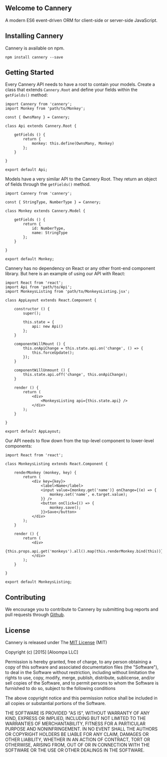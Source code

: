 ## Welcome to Cannery

A modern ES6 event-driven ORM for client-side or server-side JavaScript.

## Installing Cannery

Cannery is available on npm.

```
npm install cannery --save
```

##  Getting Started

Every Cannery API needs to have a root to contain your models. Create a class that extends `Cannery.Root` and define your fields within the `getFields()` method:

```
import Cannery from 'cannery';
import Monkey from 'path/to/Monkey';

const { OwnsMany } = Cannery;

class Api extends Cannery.Root {

    getFields () {
        return {
            monkey: this.define(OwnsMany, Monkey)
        };
    }

}

export default Api;
```

Models have a very similar API to the Cannery Root. They return an object of fields through the `getFields()` method.

```
import Cannery from 'cannery';

const { StringType, NumberType } = Cannery;

class Monkey extends Cannery.Model {

    getFields () {
        return {
            id: NumberType,
            name: StringType
        };
    }

}

export default Monkey;
```

Cannery has no dependency on React or any other front-end component library. But here is an example of using our API with React:

```
import React from 'react';
import Api from 'path/to/Api';
import MonkeysListing from 'path/to/MonkeysListing.jsx';

class AppLayout extends React.Component {

    constructor () {
        super();

        this.state = {
            api: new Api()
        };
    }

    componentWillMount () {
        this.onApiChange = this.state.api.on('change', () => {
            this.forceUpdate();
        });
    }

    componentWillUnmount () {
        this.state.api.off('change', this.onApiChange);
    }

    render () {
        return (
            <div>
                <MonkeysListing api={this.state.api} />
            </div>
        );
    }

}

export default AppLayout;
```

Our API needs to flow down from the top-level component to lower-level components:

```
import React from 'react';

class MonkeysListing extends React.Component {

    renderMonkey (monkey, key) {
        return (
            <div key={key}>
                <label>Name</label>
                <input value={monkey.get('name')} onChange={(e) => {
                    monkey.set('name', e.target.value);
                }} />
                <button onClick={() => {
                    monkey.save();
                }}>Save</button>
            </div>
        );
    }

    render () {
        return (
            <div>
                {this.props.api.get('monkeys').all().map(this.renderMonkey.bind(this))}
            </div>
        );
    }

}

export default MonkeysListing;
```

## Contributing

We encourage you to contribute to Cannery by submitting bug reports and pull requests through [Github](http//github.com).

## License

Cannery is released under The [MIT License](http://www.opensource.org/licenses/MIT) (MIT)

Copyright (c) [2015] [Aloompa LLC]

Permission is hereby granted, free of charge, to any person obtaining a copy
of this software and associated documentation files (the "Software"), to deal
in the Software without restriction, including without limitation the rights
to use, copy, modify, merge, publish, distribute, sublicense, and/or sell
copies of the Software, and to permit persons to whom the Software is
furnished to do so, subject to the following conditions

The above copyright notice and this permission notice shall be included in all
copies or substantial portions of the Software.

THE SOFTWARE IS PROVIDED "AS IS", WITHOUT WARRANTY OF ANY KIND, EXPRESS OR IMPLIED, INCLUDING BUT NOT LIMITED TO THE WARRANTIES OF MERCHANTABILITY, FITNESS FOR A PARTICULAR PURPOSE AND NONINFRINGEMENT. IN NO EVENT SHALL THE AUTHORS OR COPYRIGHT HOLDERS BE LIABLE FOR ANY CLAIM, DAMAGES OR OTHER LIABILITY, WHETHER IN AN ACTION OF CONTRACT, TORT OR OTHERWISE, ARISING FROM,
OUT OF OR IN CONNECTION WITH THE SOFTWARE OR THE USE OR OTHER DEALINGS IN THE SOFTWARE.
